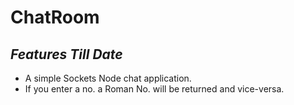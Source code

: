 # ChatRoom

## *Features Till Date*

- A simple Sockets Node chat application.
- If you enter a no. a Roman No. will be returned and vice-versa.
